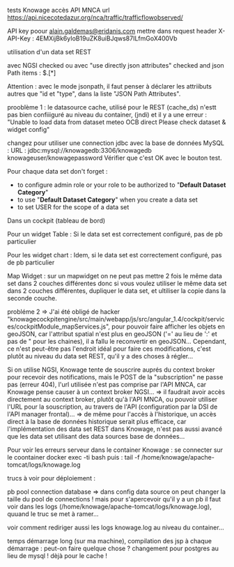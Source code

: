 

tests Knowage
accès API MNCA
url 
https://api.nicecotedazur.org/nca/traffic/trafficflowobserved/

API key poour alain.galdemas@eridanis.com
mettre dans request header
X-API-Key : 
4EMXijBk6yIoB19uZK8uiBJqws87ILfmGoX400Vb

utilisation d'un data set REST

avec NGSI checked
ou avec  "use directly json attributes" checked and json Path items : $.[*]

Attention : avec le mode jsonpath, il faut penser à déclarer les attriibuts autres que "id et "type", dans la liste "JSON Path Attributes".

prooblème 1 : 
le datasource cache, utilisé pour le REST (cache_ds) n'estt pas bien confiiiguré au niveau du container, (jndi)
et il y a une erreur : "Unable to load data from dataset meteo OCB direct Please check dataset & widget config"

changez pour utiliser une connection jdbc  avec la base de données MySQL :
URL : jdbc:mysql://knowagedb:3306/knowagedb
knowageuser/knowagepassword
Vérifier que c'est OK avec le bouton test.

Pour chaque data set don't forget :
 - to configure admin role or your role to be authorized to "**Default Dataset Category**"
 - to use "**Default Dataset Category**" when you create a data set
 - to set USER for the scope of a data set


Dans un cockpit (tableau de bord)


Pour un widget Table :
Si le data set est correctement configuré, pas de pb particulier

Pour les widget chart :
Idem, si le data set est correctement configuré, pas de pb particulier 

Map Widget :
sur un mapwidget on ne peut pas mettre 2 fois le même data set dans 2 couches différentes
donc si vous voulez utiliser le même data set dans 2 couches différentes, dupliquer le data set, et ultiliser la copie dans la seconde couche.

probléme 2 => J'ai été obligé de hacker "knowagecockpitengine/src/main/webapp/js/src/angular_1.4/cockpit/services/cockpitModule_mapServices.js", 
pour pouvoir faire afficher les objets en geoJSON, car l'attribut spatial n'est plus en geoJSON ('=' au lieu de ':' et pas de " pour les chaines), il a fallu le reconvertir en geoJSON...
Cependant, ce n'est peut-être pas l'endroit idéal pour faire ces modifications, c'est plutôt au niveau du data set REST, qu'il y a des choses à régler...

Si on utilise NGSI, Knowage tente de souscrire auprés du context broker pour recevoir des notifications, mais le POST de la "subscription" ne passe pas (erreur 404), l'url utilisée n'est pas comprise par l'API MNCA, car Knowage pense causer à un context broker NGSI...
=> il faudrait avoir accès directement au context broker, plutôt qu'à l'API MNCA, ou pouvoir utiliser l'URL pour la souscription, au travers de l'API (configuration par la DSI de l'API manager frontal)...
=> de même pour l'accès à l'historique, un accès direct à la base de données historique serait plus efficace, car l'implémentation des data set REST dans Knowage, n'est pas aussi avancé que les data set utilisant des data sources base de données...


Pour voir les erreurs serveur dans le container Knowage :
se connecter sur le coontainer
docker exec -ti <container id> bash
puis : 
tail -f /home/knowage/apache-tomcat/logs/knowage.log

trucs à voir pour déploiement :

pb pool connection database 
=> dans config data source on peut changer la taille du pool de connections !
mais pour s'apercevoir qu'il y a un pb il faut voir dans les logs (/home/knowage/apache-tomcat/logs/knowage.log), quuand le truc se met à ramer...

voir comment rediriger aussi les logs knowage.log au niveau du container...

temps démarrage long (sur ma machine), compilation des jsp à chaque démarrage : peut-on faire quelque chose ?
changement pour postgres au lieu de mysql !
dèjà pour le cache !
